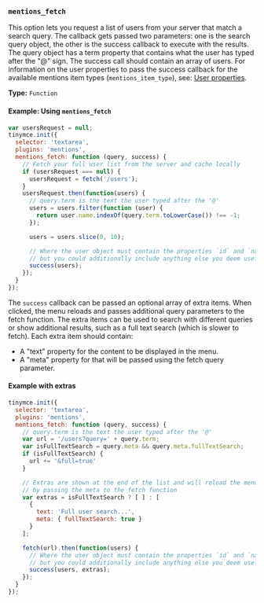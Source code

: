 ### `mentions_fetch`

This option lets you request a list of users from your server that match a search query. The callback gets passed two parameters: one is the search query object, the other is the success callback to execute with the results. The query object has a term property that contains what the user has typed after the "@" sign. The success call should contain an array of users. For information on the user properties to pass the success callback for the available mentions item types (`mentions_item_type`), see: [User properties](#userproperties).

**Type:** `Function`

#### Example: Using `mentions_fetch`

```js
var usersRequest = null;
tinymce.init({
  selector: 'textarea',
  plugins: 'mentions',
  mentions_fetch: function (query, success) {
    // Fetch your full user list from the server and cache locally
    if (usersRequest === null) {
      usersRequest = fetch('/users');
    }
    usersRequest.then(function(users) {
      // query.term is the text the user typed after the '@'
      users = users.filter(function (user) {
        return user.name.indexOf(query.term.toLowerCase()) !== -1;
      });

      users = users.slice(0, 10);

      // Where the user object must contain the properties `id` and `name`
      // but you could additionally include anything else you deem useful.
      success(users);
    });
  }
});
```

The `success` callback can be passed an optional array of extra items. When clicked, the menu reloads and passes additional query parameters to the fetch function. The extra items can be used to search with different queries or show additional results, such as a full text search (which is slower to fetch). Each extra item should contain:

* A "text" property for the content to be displayed in the menu.
* A "meta" property for that will be passed using the fetch query parameter.

#### Example with extras

```js
tinymce.init({
  selector: 'textarea',
  plugins: 'mentions',
  mentions_fetch: function (query, success) {
    // query.term is the text the user typed after the '@'
    var url = '/users?query=' + query.term;
    var isFullTextSearch = query.meta && query.meta.fullTextSearch;
    if (isFullTextSearch) {
      url += '&full=true'
    }

    // Extras are shown at the end of the list and will reload the menu
    // by passing the meta to the fetch function
    var extras = isFullTextSearch ? [ ] : [
      {
        text: 'Full user search...',
        meta: { fullTextSearch: true }
      }
    ];

    fetch(url).then(function(users) {
      // Where the user object must contain the properties `id` and `name`
      // but you could additionally include anything else you deem useful.
      success(users, extras);
    });
  }
});
```

